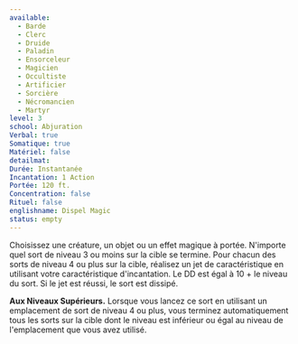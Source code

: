 ```yaml
---
available:
  - Barde
  - Clerc
  - Druide
  - Paladin
  - Ensorceleur
  - Magicien
  - Occultiste
  - Artificier
  - Sorcière
  - Nécromancien
  - Martyr
level: 3
school: Abjuration
Verbal: true
Somatique: true
Matériel: false
detailmat:
Durée: Instantanée
Incantation: 1 Action
Portée: 120 ft.
Concentration: false
Rituel: false
englishname: Dispel Magic
status: empty
---
```

Choisissez une créature, un objet ou un effet magique à portée. N'importe quel sort de niveau 3 ou moins sur la cible se termine. Pour chacun des sorts de niveau 4 ou plus sur la cible, réalisez un jet de caractéristique en utilisant votre caractéristique d'incantation. Le DD est égal à 10 + le niveau du sort. Si le jet est réussi, le sort est dissipé.

**Aux Niveaux Supérieurs.** Lorsque vous lancez ce sort en utilisant un emplacement de sort de niveau 4 ou plus, vous terminez automatiquement tous les sorts sur la cible dont le niveau est inférieur ou égal au niveau de l'emplacement que vous avez utilisé.
